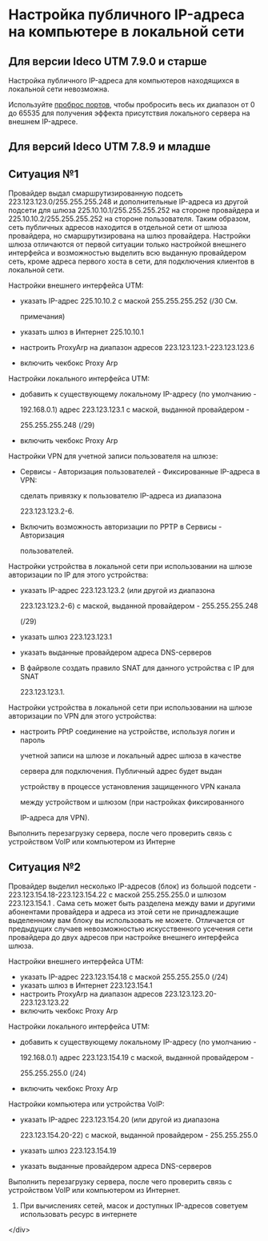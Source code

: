 # Настройка публичного IP-адреса на компьютере в локальной сети

## Для версии Ideco UTM 7.9.0 и старше

Настройка публичного IP-адреса для компьютеров находящихся в локальной сети невозможна.

Используйте [проброс портов](https://github.com/ideco-team/docsUTM/tree/54be5c28981601375569bdca6ef75ead87808b16/Портмаппинг_проброс_портов_DNAT_/README.md), чтобы пробросить весь их диапазон от 0 до 65535 для получения эффекта присутствия локального сервера на внешнем IP-адресе.

## Для версий Ideco UTM 7.8.9 и младше

## Ситуация №1

Провайдер выдал смаршрутизированную подсеть 223.123.123.0/255.255.255.248 и дополнительные IP-адреса из другой подсети для шлюза 225.10.10.1/255.255.255.252 на стороне провайдера и 225.10.10.2/255.255.255.252 на стороне пользователя. Таким образом, сеть публичных адресов находится в отдельной сети от шлюза провайдера, но смаршрутизирована на шлюз провайдера. Настройки шлюза отличаются от первой ситуации только настройкой внешнего интерфейса и возможностью выделить всю выданную провайдером сеть, кроме адреса первого хоста в сети, для подключения клиентов в локальной сети.

Настройки внешнего интерфейса UTM:

* указать IP-адрес 225.10.10.2 с маской 255.255.255.252 \(/30 См.

  примечания\)

* указать шлюз в Интернет 225.10.10.1
* настроить ProxyArp на диапазон адресов 223.123.123.1-223.123.123.6
* включить чекбокс Proxy Arp

Настройки локального интерфейса UTM:

* добавить к существующему локальному IP-адресу \(по умолчанию -

  192.168.0.1\) адрес 223.123.123.1 с маской, выданной провайдером -

  255.255.255.248 \(/29\)

* включить чекбокс Proxy Arp

Настройки VPN для учетной записи пользователя на шлюзе:

* Сервисы - Авторизация пользователей - Фиксированные IP-адреса в VPN:

  сделать привязку к пользователю IP-адреса из диапазона

  223.123.123.2-6.

* Включить возможность авторизации по PPTP в Сервисы - Авторизация

  пользователей.

Настройки устройства в локальной сети при использовании на шлюзе авторизации по IP для этого устройства:

* указать IP-адрес 223.123.123.2 \(или другой из диапазона

  223.123.123.2-6\) с маской, выданной провайдером - 255.255.255.248

  \(/29\)

* указать шлюз 223.123.123.1
* указать выданные провайдером адреса DNS-серверов
* В файрволе создать правило SNAT для данного устройства с IP для SNAT

  223.123.123.1.

Настройки устройства в локальной сети при использовании на шлюзе авторизации по VPN для этого устройства:

* настроить PPtP соединение на устройстве, используя логин и пароль

  учетной записи на шлюзе и локальный адрес шлюза в качестве

  сервера для подключения. Публичный адрес будет выдан

  устройству в процессе установления защищенного VPN канала

  между устройством и шлюзом \(при настройках фиксированного

  IP-адреса для VPN\).

Выполнить перезагрузку сервера, после чего проверить связь с устройством VoIP или компьютером из Интерне

## Ситуация №2

Провайдер выделил несколько IP-адресов \(блок\) из большой подсети - 223.123.154.18-223.123.154.22 с маской 255.255.255.0 и шлюзом 223.123.154.1 . Сама сеть может быть разделена между вами и другими абонентами провайдера и адреса из этой сети не принадлежащие выделенному вам блоку вы использовать не можете. Отличается от предыдущих случаев невозможностью искусственного усечения сети провайдера до двух адресов при настройке внешнего интерфейса шлюза.

Настройки внешнего интерфейса UTM:

* указать IP-адрес 223.123.154.18 с маской 255.255.255.0 \(/24\)
* указать шлюз в Интернет 223.123.154.1
* настроить ProxyArp на диапазон адресов 223.123.123.20-223.123.123.22
* включить чекбокс Proxy Arp

Настройки локального интерфейса UTM:

* добавить к существующему локальному IP-адресу \(по умолчанию -

  192.168.0.1\) адрес 223.123.154.19 с маской, выданной провайдером -

  255.255.255.0 \(/24\)

* включить чекбокс Proxy Arp

Настройки компьютера или устройства VoIP:

* указать IP-адрес 223.123.154.20 \(или другой из диапазона

  223.123.154.20-22\) с маской, выданной провайдером - 255.255.255.0

* указать шлюз 223.123.154.19
* указать выданные провайдером адреса DNS-серверов

Выполнить перезагрузку сервера, после чего проверить связь с устройством VoIP или компьютером из Интернет.

 1. При вычислениях сетей, масок и доступных IP-адресов советуем использовать ресурс в интернете

&lt;/div&gt;

